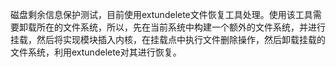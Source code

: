 磁盘剩余信息保护测试，目前使用extundelete文件恢复工具处理。使用该工具需要卸载所在的文件系统，所以，先在当前系统中构建一个额外的文件系统，并进行挂载，然后将实现模块插入内核，在挂载点中执行文件删除操作，然后卸载挂载的文件系统，利用extundelete对其进行恢复。
